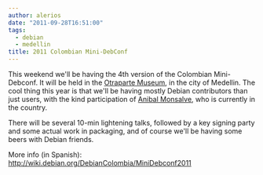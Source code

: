 ```yaml
---
author: alerios
date: "2011-09-28T16:51:00"
tags:
  - debian
  - medellin
title: 2011 Colombian Mini-DebConf
---
```


This weekend we'll be having the 4th version of the Colombian Mini-Debconf. It
will be held in the [Otraparte Museum](http://www.otraparte.org/casa-museo/otraparte.html), in the city of Medellin. The cool thing this year is
that we'll be having mostly Debian contributors than just users, with the kind
participation of [Anibal Monsalve](http://www.v7w.com/anibal/), who is
currently in the country.

There will be several 10-min lightening talks, followed by a key signing party
and some actual work in packaging, and of course we'll be having some beers
with Debian friends.

More info (in Spanish):
<http://wiki.debian.org/DebianColombia/MiniDebconf2011>
